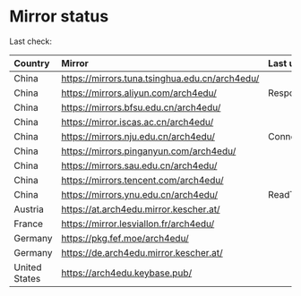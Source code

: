 <script src="./time.js"></script>
# Mirror status
Last check: <script type="text/javascript">localize(1666477639.188523);</script>

|Country|Mirror|Last update|
|:------|:-----|:----------|
|China|https://mirrors.tuna.tsinghua.edu.cn/arch4edu/|<script type="text/javascript">localize(1666464475);</script>|
|China|https://mirrors.aliyun.com/arch4edu/|Response 404|
|China|https://mirrors.bfsu.edu.cn/arch4edu/|<script type="text/javascript">localize(1666464521);</script>|
|China|https://mirror.iscas.ac.cn/arch4edu/|<script type="text/javascript">localize(1666421605);</script>|
|China|https://mirrors.nju.edu.cn/arch4edu/|ConnectTimeout|
|China|https://mirrors.pinganyun.com/arch4edu/|<script type="text/javascript">localize(1666421605);</script>|
|China|https://mirrors.sau.edu.cn/arch4edu/|<script type="text/javascript">localize(1650446957);</script>|
|China|https://mirrors.tencent.com/arch4edu/|<script type="text/javascript">localize(1666421605);</script>|
|China|https://mirrors.ynu.edu.cn/arch4edu/|ReadTimeout|
|Austria|https://at.arch4edu.mirror.kescher.at/|<script type="text/javascript">localize(1666464521);</script>|
|France|https://mirror.lesviallon.fr/arch4edu/|<script type="text/javascript">localize(1666464475);</script>|
|Germany|https://pkg.fef.moe/arch4edu/|<script type="text/javascript">localize(1666464521);</script>|
|Germany|https://de.arch4edu.mirror.kescher.at/|<script type="text/javascript">localize(1666464521);</script>|
|United States|https://arch4edu.keybase.pub/|<script type="text/javascript">localize(1666421605);</script>|

<script src="./tablefilter/tablefilter.js"></script>
<script src="./table.js"></script>